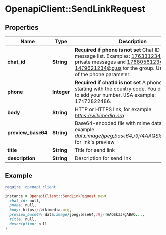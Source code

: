 # OpenapiClient::SendLinkRequest

## Properties

| Name | Type | Description | Notes |
| ---- | ---- | ----------- | ----- |
| **chat_id** | **String** | **Required if phone is not set**  Chat ID from the message list. Examples: 17633123456@c.us for private messages and 17680561234-1479621234@g.us for the group. Used instead of the phone parameter. | [optional] |
| **phone** | **Integer** | **Required if chatId is not set**  A phone number starting with the country code. You do not need to add your number.   USA example: 17472822486. | [optional] |
| **body** | **String** | HTTP or HTTPS link, for example *https://wikimedia.org* |  |
| **preview_base64** | **String** | Base64-encoded file with mime data, for example *data:image/jpeg;base64,/9j/4AAQSkZJRgABAQ...* for link&#39;s preview |  |
| **title** | **String** | Title for send link |  |
| **description** | **String** | Description for send link | [optional] |

## Example

```ruby
require 'openapi_client'

instance = OpenapiClient::SendLinkRequest.new(
  chat_id: null,
  phone: null,
  body: https://wikimedia.org,
  preview_base64: data:image/jpeg;base64,/9j/4AAQSkZJRgABAQ...,
  title: null,
  description: null
)
```

